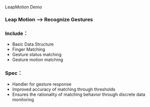 LeapMotion Demo
### **Leap Motion --> Recognize Gestures**  
### **Include：**
+ Basic Data Structure
+ Finger Matching
+ Gesture status matching
+ Gesture motion matching
 
### **Spec：**
+ Handler for gesture response
+ Improved accuracy of matching through thresholds
+ Ensures the rationality of matching behavior through discrete data monitoring
